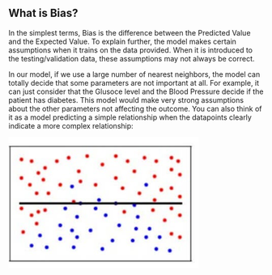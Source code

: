 ## What is Bias?
In the simplest terms, Bias is the difference between the Predicted Value and the Expected Value. To explain further, the model makes certain assumptions when it trains on the data provided. When it is introduced to the testing/validation data, these assumptions may not always be correct.

In our model, if we use a large number of nearest neighbors, the model can totally decide that some parameters are not important at all.  For example, it can just consider that the Glusoce level and the Blood Pressure decide if the patient has diabetes. This model would make very strong assumptions about the other parameters not affecting the outcome. You can also think of it as a model predicting a simple relationship when the datapoints clearly indicate a more complex relationship:

![](images/underfit.png)

